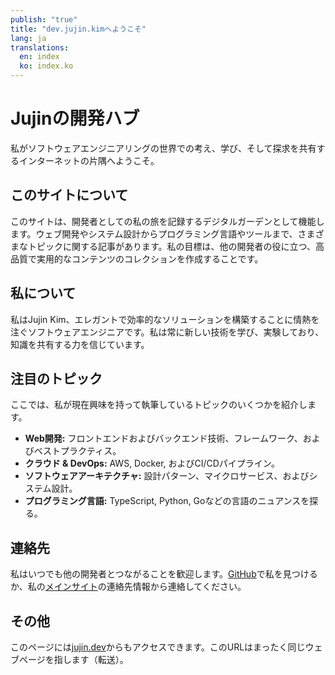 ```yaml
---
publish: "true"
title: "dev.jujin.kimへようこそ"
lang: ja
translations:
  en: index
  ko: index.ko
---
```


# Jujinの開発ハブ

私がソフトウェアエンジニアリングの世界での考え、学び、そして探求を共有するインターネットの片隅へようこそ。

## このサイトについて

このサイトは、開発者としての私の旅を記録するデジタルガーデンとして機能します。ウェブ開発やシステム設計からプログラミング言語やツールまで、さまざまなトピックに関する記事があります。私の目標は、他の開発者の役に立つ、高品質で実用的なコンテンツのコレクションを作成することです。

## 私について

私はJujin Kim、エレガントで効率的なソリューションを構築することに情熱を注ぐソフトウェアエンジニアです。私は常に新しい技術を学び、実験しており、知識を共有する力を信じています。

## 注目のトピック

ここでは、私が現在興味を持って執筆しているトピックのいくつかを紹介します。

- **Web開発:** フロントエンドおよびバックエンド技術、フレームワーク、およびベストプラクティス。
- **クラウド & DevOps:** AWS, Docker, およびCI/CDパイプライン。
- **ソフトウェアアーキテクチャ:** 設計パターン、マイクロサービス、およびシステム設計。
- **プログラミング言語:** TypeScript, Python, Goなどの言語のニュアンスを探る。

## 連絡先

私はいつでも他の開発者とつながることを歓迎します。[GitHub](https://github.com/jujinkim)で私を見つけるか、私の[メインサイト](https://jujin.kim)の連絡先情報から連絡してください。

## その他

このページには[jujin.dev](https://jujin.dev)からもアクセスできます。このURLはまったく同じウェブページを指します（転送）。
